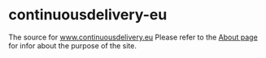 # continuousdelivery-eu
The source for www.continuousdelivery.eu
Please refer to the [About page](http://www.itarkitekt.com/cd-dot-eu/about-continuous-delivery.html) for infor about the purpose of the site. 

##
